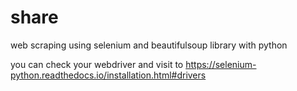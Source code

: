 # share
web scraping using selenium and beautifulsoup library with python 

you can check your webdriver and visit to https://selenium-python.readthedocs.io/installation.html#drivers
